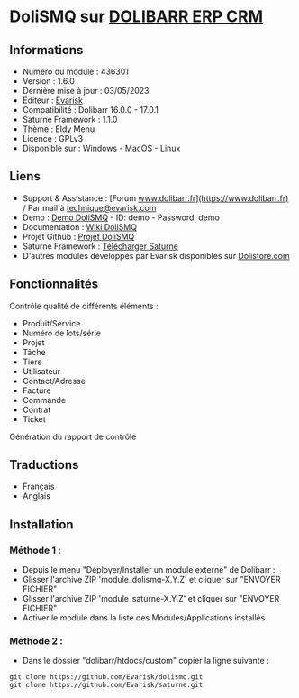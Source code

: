 # DoliSMQ sur [DOLIBARR ERP CRM](https://www.dolibarr.org)

## Informations

- Numéro du module : 436301
- Version :  1.6.0
- Dernière mise à jour : 03/05/2023
- Éditeur : [Evarisk](https://www.evarisk.com)
- Compatibilité : Dolibarr 16.0.0 - 17.0.1
- Saturne Framework : 1.1.0
- Thème : Eldy Menu
- Licence : GPLv3
- Disponible sur : Windows - MacOS - Linux

## Liens

- Support & Assistance : [Forum www.dolibarr.fr](https://www.dolibarr.fr) / Par mail à technique@evarisk.com
- Demo : [Demo DoliSMQ](https://www.demodoli.digirisk.com) - ID: demo - Password: demo
- Documentation : [Wiki DoliSMQ](https://wiki.dolibarr.org/index.php/Module_DoliSMQ)
- Projet Github : [Projet DoliSMQ](https://github.com/Evarisk/dolismq/projects?type=classic)
- Saturne Framework : [Télécharger Saturne](https://www.dolistore.com/fr/modules/1906-Saturne.html)
- D'autres modules développés par Evarisk disponibles sur [Dolistore.com](https://www.dolistore.com)

## Fonctionnalités

Contrôle qualité de différents éléments :

- Produit/Service
- Numéro de lots/série
- Projet
- Tâche
- Tiers
- Utilisateur
- Contact/Adresse
- Facture
- Commande
- Contrat
- Ticket

Génération du rapport de contrôle

## Traductions

- Français
- Anglais

## Installation

### Méthode 1 :

- Depuis le menu "Déployer/Installer un module externe" de Dolibarr :
- Glisser l'archive ZIP 'module_dolismq-X.Y.Z' et cliquer sur "ENVOYER FICHIER"
- Glisser l'archive ZIP 'module_saturne-X.Y.Z' et cliquer sur "ENVOYER FICHIER"
- Activer le module dans la liste des Modules/Applications installés

### Méthode 2 :

- Dans le dossier "dolibarr/htdocs/custom" copier la ligne suivante :
``` 
git clone https://github.com/Evarisk/dolismq.git
git clone https://github.com/Evarisk/saturne.git
```
